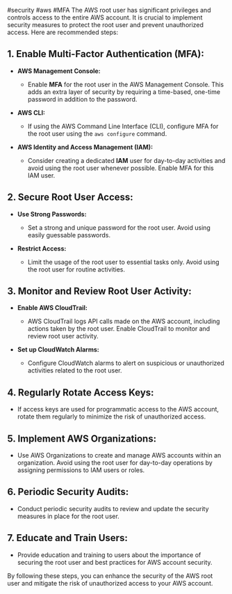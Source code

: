 #security #aws #MFA 
The AWS root user has significant privileges and controls access to the entire AWS account. It is crucial to implement security measures to protect the root user and prevent unauthorized access. Here are recommended steps:

## 1. **Enable Multi-Factor Authentication (MFA):**

   - **AWS Management Console:**
     - Enable **MFA** for the root user in the AWS Management Console. This adds an extra layer of security by requiring a time-based, one-time password in addition to the password.

   - **AWS CLI:**
     - If using the AWS Command Line Interface (CLI), configure MFA for the root user using the `aws configure` command.

   - **AWS Identity and Access Management (IAM):**
     - Consider creating a dedicated **IAM** user for day-to-day activities and avoid using the root user whenever possible. Enable MFA for this IAM user.

## 2. **Secure Root User Access:**

   - **Use Strong Passwords:**
     - Set a strong and unique password for the root user. Avoid using easily guessable passwords.

   - **Restrict Access:**
     - Limit the usage of the root user to essential tasks only. Avoid using the root user for routine activities.

## 3. **Monitor and Review Root User Activity:**

   - **Enable AWS CloudTrail:**
     - AWS CloudTrail logs API calls made on the AWS account, including actions taken by the root user. Enable CloudTrail to monitor and review root user activity.

   - **Set up CloudWatch Alarms:**
     - Configure CloudWatch alarms to alert on suspicious or unauthorized activities related to the root user.

## 4. **Regularly Rotate Access Keys:**

   - If access keys are used for programmatic access to the AWS account, rotate them regularly to minimize the risk of unauthorized access.

## 5. **Implement AWS Organizations:**

   - Use AWS Organizations to create and manage AWS accounts within an organization. Avoid using the root user for day-to-day operations by assigning permissions to IAM users or roles.

## 6. **Periodic Security Audits:**

   - Conduct periodic security audits to review and update the security measures in place for the root user.

## 7. **Educate and Train Users:**

   - Provide education and training to users about the importance of securing the root user and best practices for AWS account security.

By following these steps, you can enhance the security of the AWS root user and mitigate the risk of unauthorized access to your AWS account.
